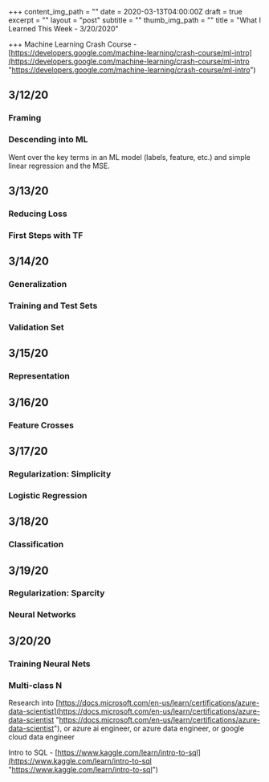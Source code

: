 +++
content_img_path = ""
date = 2020-03-13T04:00:00Z
draft = true
excerpt = ""
layout = "post"
subtitle = ""
thumb_img_path = ""
title = "What I Learned This Week - 3/20/2020"

+++
Machine Learning Crash Course - [https://developers.google.com/machine-learning/crash-course/ml-intro](https://developers.google.com/machine-learning/crash-course/ml-intro "https://developers.google.com/machine-learning/crash-course/ml-intro")

## 3/12/20

### Framing

### Descending into ML

Went over the key terms in an ML model (labels, feature, etc.) and simple linear regression and the MSE.

## 3/13/20

### Reducing Loss

### First Steps with TF

## 3/14/20

### Generalization

### Training and Test Sets

### Validation Set

## 3/15/20

### Representation

## 3/16/20

### Feature Crosses

## 3/17/20

### Regularization: Simplicity

### Logistic Regression

## 3/18/20

### Classification

## 3/19/20

### Regularization: Sparcity

### Neural Networks

## 3/20/20

### Training Neural Nets

### Multi-class N

Research into [https://docs.microsoft.com/en-us/learn/certifications/azure-data-scientist](https://docs.microsoft.com/en-us/learn/certifications/azure-data-scientist "https://docs.microsoft.com/en-us/learn/certifications/azure-data-scientist"), or azure ai engineer, or azure data engineer, or google cloud data engineer

Intro to SQL - [https://www.kaggle.com/learn/intro-to-sql](https://www.kaggle.com/learn/intro-to-sql "https://www.kaggle.com/learn/intro-to-sql")